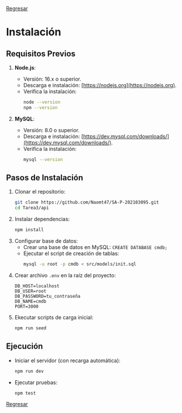 [Regresar](../README.md)

# Instalación

## Requisitos Previos

1. **Node.js**:
   - Versión: 16.x o superior.
   - Descarga e instalación: [https://nodejs.org](https://nodejs.org).
   - Verifica la instalación:
     ```bash
     node --version
     npm --version
     ```

2. **MySQL**:
   - Versión: 8.0 o superior.
   - Descarga e instalación: [https://dev.mysql.com/downloads/](https://dev.mysql.com/downloads/).
   - Verifica la instalación:
     ```bash
     mysql --version

## Pasos de Instalación

1. Clonar el repositorio:
   ```bash
   git clone https://github.com/Naomt47/SA-P-202103095.git
   cd Tarea3/api
   ```
2. Instalar dependencias:
   ```bash
   npm install
   ```
3. Configurar base de datos:
   - Crear una base de datos en MySQL: `CREATE DATABASE cmdb;`
   - Ejecutar el script de creación de tablas:
     ```bash
     mysql -u root -p cmdb < src/models/init.sql
     ```
4. Crear archivo `.env` en la raíz del proyecto:
   ```env
   DB_HOST=localhost
   DB_USER=root
   DB_PASSWORD=tu_contraseña
   DB_NAME=cmdb
   PORT=3000
   ```
5. Ekecutar scripts de carga inicial:
   ```bash
   npm run seed
   ```

## Ejecución
- Iniciar el servidor (con recarga automática):
  ```bash
  npm run dev
  ```
- Ejecutar pruebas:
  ```bash
  npm test
  ```


[Regresar](../README.md)